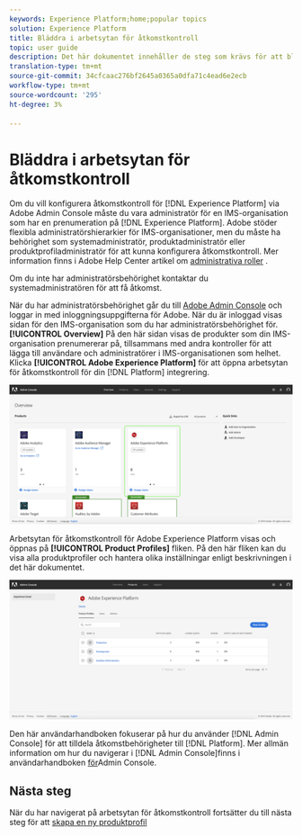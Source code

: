 ```yaml
---
keywords: Experience Platform;home;popular topics
solution: Experience Platform
title: Bläddra i arbetsytan för åtkomstkontroll
topic: user guide
description: Det här dokumentet innehåller de steg som krävs för att bläddra på arbetsytan för åtkomstkontroll. Om du vill konfigurera åtkomstkontroll för Experience Platform via Adobe Admin Console måste du vara administratör för en IMS-organisation som har ett abonnemang på Experience Platform.
translation-type: tm+mt
source-git-commit: 34cfcaac276bf2645a0365a0dfa71c4ead6e2ecb
workflow-type: tm+mt
source-wordcount: '295'
ht-degree: 3%

---
```



# Bläddra i arbetsytan för åtkomstkontroll

Om du vill konfigurera åtkomstkontroll för [!DNL Experience Platform] via Adobe Admin Console måste du vara administratör för en IMS-organisation som har en prenumeration på [!DNL Experience Platform]. Adobe stöder flexibla administratörshierarkier för IMS-organisationer, men du måste ha behörighet som systemadministratör, produktadministratör eller produktprofiladministratör för att kunna konfigurera åtkomstkontroll. Mer information finns i Adobe Help Center artikel om [administrativa roller](https://helpx.adobe.com/enterprise/using/admin-roles.html) .

Om du inte har administratörsbehörighet kontaktar du systemadministratören för att få åtkomst.

När du har administratörsbehörighet går du till [Adobe Admin Console](https://adminconsole.adobe.com) och loggar in med inloggningsuppgifterna för Adobe. När du är inloggad visas sidan för den IMS-organisation som du har administratörsbehörighet för. **[!UICONTROL Overview]** På den här sidan visas de produkter som din IMS-organisation prenumererar på, tillsammans med andra kontroller för att lägga till användare och administratörer i IMS-organisationen som helhet. Klicka **[!UICONTROL Adobe Experience Platform]** för att öppna arbetsytan för åtkomstkontroll för din [!DNL Platform] integrering.

![overview-page](../images/overview-page.png)

Arbetsytan för åtkomstkontroll för Adobe Experience Platform visas och öppnas på **[!UICONTROL Product Profiles]** fliken. På den här fliken kan du visa alla produktprofiler och hantera olika inställningar enligt beskrivningen i det här dokumentet.

![platform-access-control](../images/platform-access-control.png)

Den här användarhandboken fokuserar på hur du använder [!DNL Admin Console] för att tilldela åtkomstbehörigheter till [!DNL Platform]. Mer allmän information om hur du navigerar i [!DNL Admin Console]finns i användarhandboken [för](https://helpx.adobe.com/se/enterprise/using/admin-console.html)Admin Console.

## Nästa steg

När du har navigerat på arbetsytan för åtkomstkontroll fortsätter du till nästa steg för att [skapa en ny produktprofil](create-profile.md)